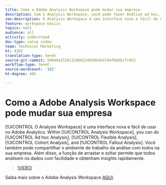```yaml
---
title: Como a Adobe Analysis Workspace pode mudar sua empresa
description: Com o Analysis Workspace, você pode fazer Análise ad hoc, Análise flexível, Análise de coorte e Análise de fallout.
seo-description: O Analysis Workspace é uma interface nova e fácil de usar no Adobe Analytics. No Analysis Workspace, você pode fazer análise ad hoc, Análise flexível, Análise de coorte e Análise de fallout. Você também pode compartilhar o ambiente de trabalho da análise com todos na sua empresa. Além disso, a função de arrastar e soltar permite que todos analisem os dados com facilidade e obtenham insights rapidamente.
feature: workspace basics
topics: null
audience: all
activity: understand
doc-type: value video
team: Technical Marketing
kt: 4382
translation-type: tm+mt
source-git-commit: 56049a25261318663349309164744fbb9bcfc952
workflow-type: tm+mt
source-wordcount: '162'
ht-degree: 46%

---
```



# Como a Adobe Analysis Workspace pode mudar sua empresa

[!UICONTROL O Analysis Workspace] é uma interface nova e fácil de usar no Adobe Analytics. Within [!UICONTROL Analysis Workspace], you can do [!UICONTROL Ad hoc Analysis], [!UICONTROL Flexible Analysis], [!UICONTROL Cohort Analysis], and [!UICONTROL Fallout Analysis]. Você também pode compartilhar o ambiente de trabalho da análise com todos na sua empresa. Além disso, a função de arrastar e soltar permite que todos analisem os dados com facilidade e obtenham insights rapidamente.

>[!VIDEO](https://video.tv.adobe.com/v/31501/?quality=12)

Saiba mais sobre o Adobe Analysis Workspace [AQUI](https://www.adobe.com/analytics/ad-hoc-analysis.html?sdid=T32PLYTV&amp;mv=search).
